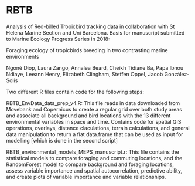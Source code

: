 # RBTB
Analysis of Red-billed Tropicbird tracking data in collaboration with St Helena Marine Section and Uni Barcelona. Basis for manuscript submitted to Marine Ecology Progress Series in 2018:

Foraging ecology of tropicbirds breeding in two contrasting marine environments

Ngoné Diop, Laura Zango, Annalea Beard, Cheikh Tidiane Ba, Papa Ibnou Ndiaye, Leeann Henry, Elizabeth Clingham, Steffen Oppel, Jacob González-Solís


Two different R files contain code for the following steps:

RBTB_EnvData_data_prep_v4.R: This file reads in data downloaded from Movebank and Copernicus to create a regular grid over both study areas and associate all background and bird locations with the 13 different environmental variables in space and time. Contains code for spatial GIS operations, overlays, distance claculations, terrain calculations, and general data manipulation to return a flat data.frame that can be used as input for modelling [which is done in the second script]

RBTB_environmental_models_MEPS_manuscript.r: This file contains the statistical models to compare foraging and commuting locations, and the RandomForest model to compare background and foraging locations, assess variable importance and spatial autocorrelation, predictive ability, and create plots of variable importance and variable relationships.

